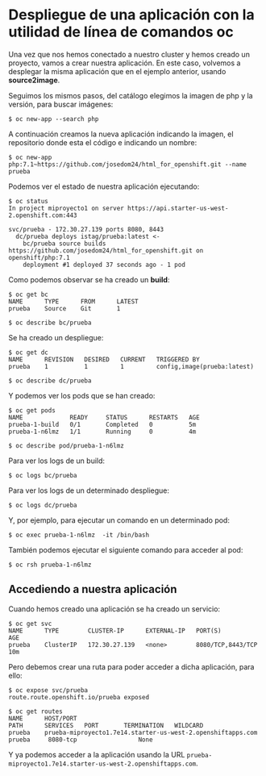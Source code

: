 # Despliegue de una aplicación con la utilidad de línea de comandos oc

Una vez que nos hemos conectado a nuestro cluster y hemos creado un proyecto, vamos a crear nuestra aplicación. En este caso, volvemos a desplegar la misma aplicación que en el ejemplo anterior, usando **source2image**.

Seguimos los mismos pasos, del catálogo elegimos la imagen de php y la versión, para buscar imágenes:

    $ oc new-app --search php

A continuación creamos la nueva aplicación indicando la imagen, el repositorio donde esta el código e indicando un nombre:

    $ oc new-app php:7.1~https://github.com/josedom24/html_for_openshift.git --name prueba

Podemos ver el estado de nuestra aplicación ejecutando:

    $ oc status
    In project miproyecto1 on server https://api.starter-us-west-2.openshift.com:443

    svc/prueba - 172.30.27.139 ports 8080, 8443
      dc/prueba deploys istag/prueba:latest <-
        bc/prueba source builds https://github.com/josedom24/html_for_openshift.git on openshift/php:7.1 
        deployment #1 deployed 37 seconds ago - 1 pod

Como podemos observar se ha creado un **build**:

    $ oc get bc
    NAME      TYPE      FROM      LATEST
    prueba    Source    Git       1

    $ oc describe bc/prueba

Se ha creado un despliegue:

    $ oc get dc
    NAME      REVISION   DESIRED   CURRENT   TRIGGERED BY
    prueba    1          1         1         config,image(prueba:latest)

    $ oc describe dc/prueba

Y podemos ver los pods que se han creado:

    $ oc get pods
    NAME             READY     STATUS      RESTARTS   AGE
    prueba-1-build   0/1       Completed   0          5m
    prueba-1-n6lmz   1/1       Running     0          4m

    $ oc describe pod/prueba-1-n6lmz

Para ver los logs de un build:

    $ oc logs bc/prueba

Para ver los logs de un determinado despliegue:

    $ oc logs dc/prueba

Y, por ejemplo, para ejecutar un comando en un determinado pod:

    $ oc exec prueba-1-n6lmz  -it /bin/bash

También podemos ejecutar el siguiente comando para acceder al pod:

    $ oc rsh prueba-1-n6lmz

## Accediendo a nuestra aplicación

Cuando hemos creado una aplicación se ha creado un servicio:

    $ oc get svc
    NAME      TYPE        CLUSTER-IP      EXTERNAL-IP   PORT(S)             AGE
    prueba    ClusterIP   172.30.27.139   <none>        8080/TCP,8443/TCP   10m

Pero debemos crear una ruta para poder acceder a dicha aplicación, para ello:

    $ oc expose svc/prueba
    route.route.openshift.io/prueba exposed
    
    $ oc get routes
    NAME      HOST/PORT                                                     PATH      SERVICES   PORT       TERMINATION   WILDCARD
    prueba    prueba-miproyecto1.7e14.starter-us-west-2.openshiftapps.com             prueba     8080-tcp                 None

Y ya podemos acceder a la aplicación usando la URL `prueba-miproyecto1.7e14.starter-us-west-2.openshiftapps.com`.

